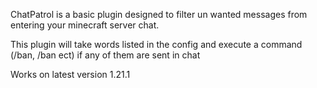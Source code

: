 ChatPatrol is a basic plugin designed to filter un wanted messages from entering your minecraft server chat.

This plugin will take words listed in the config and execute a command (/ban, /ban ect) if any of them are sent in chat

Works on latest version 1.21.1
